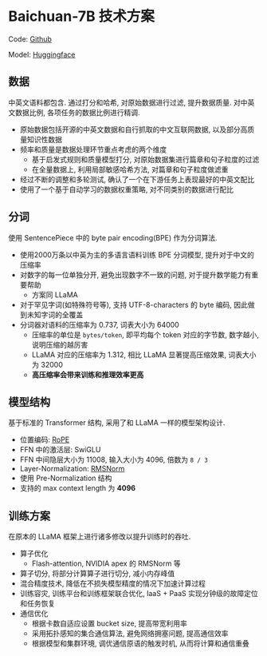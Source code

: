 # Baichuan-7B 技术方案

Code: [Github](https://github.com/baichuan-inc/baichuan-7B)

Model: [Huggingface](https://huggingface.co/baichuan-inc/Baichuan-7B)

## 数据

中英文语料都包含. 通过打分和哈希, 对原始数据进行过滤, 提升数据质量. 对中英文数据比例, 各项任务的数据比例进行精调.

- 原始数据包括开源的中英文数据和自行抓取的中文互联网数据, 以及部分高质量知识性数据
- 频率和质量是数据处理环节重点考虑的两个维度
  - 基于启发式规则和质量模型打分, 对原始数据集进行篇章和句子粒度的过滤
  - 在全量数据上, 利用局部敏感哈希方法, 对篇章和句子粒度做滤重
- 经过不断的调整和多轮测试, 确认了一个在下游任务上表现最好的中英文配比
- 使用了一个基于自动学习的数据权重策略, 对不同类别的数据进行配比

## 分词

使用 SentencePiece 中的 byte pair encoding(BPE) 作为分词算法.

- 使用2000万条以中英为主的多语言语料训练 BPE 分词模型, 提升对于中文的压缩率
- 对数字的每一位单独分开, 避免出现数字不一致的问题, 对于提升数学能力有重要帮助
  - 方案同 LLaMA
- 对于罕见字词(如特殊符号等), 支持 UTF-8-characters 的 byte 编码, 因此做到未知字词的全覆盖
- 分词器对语料的压缩率为 0.737, 词表大小为 64000
  - 压缩率的单位是 `bytes/token`, 即平均每个 token 对应的字节数, 数字越小, 说明压缩的越厉害
  - LLaMA 对应的压缩率为 1.312, 相比 LLaMA 显著提高压缩效果, 词表大小为 32000
  - **高压缩率会带来训练和推理效率更高** 

## 模型结构

基于标准的 Transformer 结构, 采用了和 LLaMA 一样的模型架构设计.

- 位置编码: [RoPE](https://arxiv.org/abs/2104.09864)
- FFN 中的激活层: SwiGLU
- FFN 中间隐层大小为 11008, 输入大小为 4096, 倍数为 `8 / 3`
- Layer-Normalization: [RMSNorm](https://zhuanlan.zhihu.com/p/637675225)
- 使用 Pre-Normalization 结构
- 支持的 max context length 为 **4096**

## 训练方案

在原本的 LLaMA 框架上进行诸多修改以提升训练时的吞吐.

- 算子优化
  - Flash-attention, NVIDIA apex 的 RMSNorm 等
- 算子切分, 将部分计算算子进行切分, 减小内存峰值
- 混合精度技术, 降低在不损失模型精度的情况下加速计算过程
- 训练容灾, 训练平台和训练框架联合优化, IaaS + PaaS 实现分钟级的故障定位和任务恢复
- 通信优化
  - 根据卡数自适应设置 bucket size, 提高带宽利用率
  - 采用拓扑感知的集合通信算法, 避免网络拥塞问题, 提高通信效率
  - 根据模型和集群环境, 调优通信原语的触发时机, 从而将计算和通信重叠
